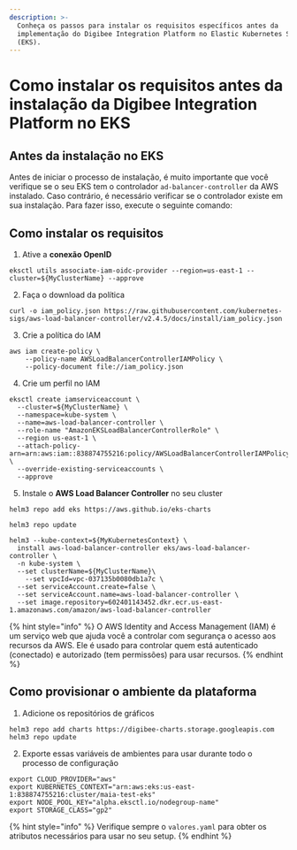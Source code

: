 ```yaml
---
description: >-
  Conheça os passos para instalar os requisitos específicos antes da
  implementação do Digibee Integration Platform no Elastic Kubernetes Service
  (EKS).
---
```


# Como instalar os requisitos antes da instalação da Digibee Integration Platform no EKS

## **Antes da instalação no EKS**

Antes de iniciar o processo de instalação, é muito importante que você verifique se o seu EKS tem o controlador `ad-balancer-controller` da AWS instalado. Caso contrário, é necessário verificar se o controlador existe em sua instalação. Para fazer isso, execute o seguinte comando:

## **Como instalar os requisitos**

1. Ative a **conexão OpenID**

```
eksctl utils associate-iam-oidc-provider --region=us-east-1 --cluster=${MyClusterName} --approve 
```

2. Faça o download da política

```
curl -o iam_policy.json https://raw.githubusercontent.com/kubernetes-sigs/aws-load-balancer-controller/v2.4.5/docs/install/iam_policy.json
```

3. Crie a política do IAM

```
aws iam create-policy \
    --policy-name AWSLoadBalancerControllerIAMPolicy \
    --policy-document file://iam_policy.json
```

4. Crie um perfil no IAM

```
eksctl create iamserviceaccount \
  --cluster=${MyClusterName} \
  --namespace=kube-system \
  --name=aws-load-balancer-controller \
  --role-name "AmazonEKSLoadBalancerControllerRole" \
  --region us-east-1 \
  --attach-policy-arn=arn:aws:iam::838874755216:policy/AWSLoadBalancerControllerIAMPolicy \
  --override-existing-serviceaccounts \
  --approve
```

5. Instale o **AWS Load Balancer Controller** no seu cluster

```
helm3 repo add eks https://aws.github.io/eks-charts

helm3 repo update

helm3 --kube-context=${MyKubernetesContext} \
  install aws-load-balancer-controller eks/aws-load-balancer-controller \
  -n kube-system \
  --set clusterName=${MyClusterName}\
	--set vpcId=vpc-037135b0080db1a7c \
  --set serviceAccount.create=false \
  --set serviceAccount.name=aws-load-balancer-controller \
  --set image.repository=602401143452.dkr.ecr.us-east-1.amazonaws.com/amazon/aws-load-balancer-controller
```

{% hint style="info" %}
O AWS Identity and Access Management (IAM) é um serviço web que ajuda você a controlar com segurança o acesso aos recursos da AWS. Ele é usado para controlar quem está autenticado (conectado) e autorizado (tem permissões) para usar recursos.
{% endhint %}

## **Como provisionar o ambiente da plataforma**

1. Adicione os repositórios de gráficos

```
helm3 repo add charts https://digibee-charts.storage.googleapis.com
helm3 repo update
```

2. Exporte essas variáveis ​​de ambientes para usar durante todo o processo de configuração

```
export CLOUD_PROVIDER="aws"
export KUBERNETES_CONTEXT="arn:aws:eks:us-east-1:838874755216:cluster/maia-test-eks"
export NODE_POOL_KEY="alpha.eksctl.io/nodegroup-name"
export STORAGE_CLASS="gp2"
```

{% hint style="info" %}
Verifique sempre o `valores.yaml` para obter os atributos necessários para usar no seu setup.
{% endhint %}
